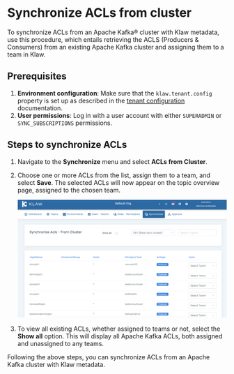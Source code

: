 # Synchronize ACLs from cluster

To synchronize ACLs from an Apache Kafka® cluster with Klaw metadata, use
this procedure, which entails retrieving the ACLS (Producers &
Consumers) from an existing Apache Kafka cluster and assigning them to a team
in Klaw.

## Prerequisites

1. **Environment configuration**: Make sure that the `klaw.tenant.config` property is set up as described in
   the [tenant configuration](tenant-config.md) documentation.
2. **User permissions**: Log in with a user account with either `SUPERADMIN` or `SYNC_SUBSCRIPTIONS` permissions.

## Steps to synchronize ACLs

1. Navigate to the **Synchronize** menu and select **ACLs from Cluster**.
2. Choose one or more ACLs from the list, assign them to a team, and select **Save**. The selected ACLs
   will now appear on the topic overview page, assigned to the chosen team.

   ![Screenshot Klaw's Synchronize ACLs from Cluster page. It shows a list of ACLs synchronized from a specific Kafka cluster. The list is organized into columns that display the topic name, partitions, replication factor, team, and a brief description. A search bar allows users to filter the list of topics based on specific criteria. There is a select element to filter the table by environment.](../../../static/images/sync/SyncAclsFromCluster.png)

3. To view all existing ACLs, whether assigned to teams or not, select the **Show all** option. This will display all
   Apache Kafka ACLs, both assigned and unassigned to any teams.

Following the above steps, you can synchronize ACLs from an Apache Kafka cluster with Klaw metadata.
